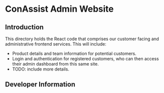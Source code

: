 # ConAssist Admin Website
## Introduction
This directory holds the React code that comprises our customer facing and administrative frontend services. This will include:
* Product details and team information for potential customers.
* Login and authentication for registered customers, who can then access their admin dashboard from this same site.
* TODO: include more details.

## Developer Information